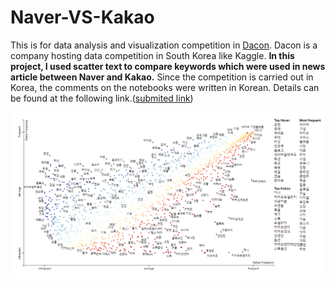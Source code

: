 # Naver-VS-Kakao
This is for data analysis and visualization competition in [Dacon](https://dacon.io/). Dacon is a company hosting data competition in South Korea like Kaggle. **In this project, I used scatter text to compare keywords which were used in news article between Naver and Kakao.** Since the competition is carried out in Korea, the comments on the notebooks were written in Korean. Details can be found at the following link.([submited link](https://dacon.io/competitions/official/235866/codeshare/4187?page=1&dtype=random))

![](./screen_shot_500.png)

